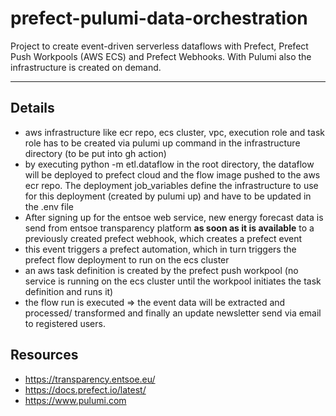 # prefect-pulumi-data-orchestration

Project to create event-driven serverless dataflows with Prefect, Prefect Push Workpools (AWS ECS) and Prefect Webhooks. With Pulumi also the infrastructure is created on demand.

---

## Details
- aws infrastructure like ecr repo, ecs cluster, vpc, execution role and task role has to be created via pulumi up command in the infrastructure directory (to be put into gh action)
- by executing python -m etl.dataflow in the root directory, the dataflow will be deployed to prefect cloud and the flow image pushed to the aws ecr repo. The deployment job_variables define the infrastructure to use for this deployment (created by pulumi up) and have to be updated in the .env file 
- After signing up for the entsoe web service, new energy forecast data is send from entsoe transparency platform **as soon as it is available** to a previously created prefect webhook, which creates a prefect event
- this event triggers a prefect automation, which in turn  triggers the prefect flow deployment to run on the ecs cluster
- an aws task definition is created by the prefect push workpool (no service is running on the ecs cluster until the workpool initiates the task definition and runs it)
- the flow run is executed  => the event data will be extracted and processed/ transformed and finally an update newsletter send via email to registered users.  



## Resources
- https://transparency.entsoe.eu/
- https://docs.prefect.io/latest/
- https://www.pulumi.com